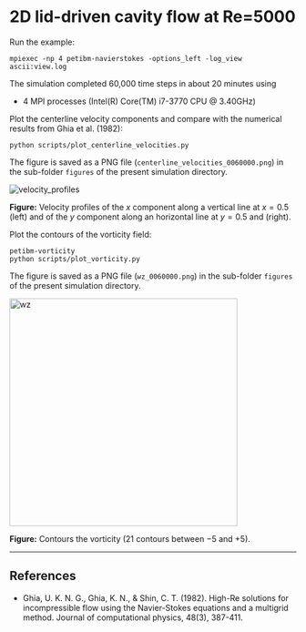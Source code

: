 # 2D lid-driven cavity flow at Re=5000

Run the example:

```shell
mpiexec -np 4 petibm-navierstokes -options_left -log_view ascii:view.log
```

The simulation completed 60,000 time steps in about 20 minutes using

* 4 MPI processes (Intel(R) Core(TM) i7-3770 CPU @ 3.40GHz)

Plot the centerline velocity components and compare with the numerical results from Ghia et al. (1982):

```shell
python scripts/plot_centerline_velocities.py
```

The figure is saved as a PNG file (`centerline_velocities_0060000.png`) in the sub-folder `figures` of the present simulation directory.

<img src="figures/centerline_velocities_0060000.png" alt="velocity_profiles" widht="400">

**Figure:** Velocity profiles of the $x$ component along a vertical line at $x=0.5$ (left) and of the $y$ component along an horizontal line at $y=0.5$ and (right).

Plot the contours of the vorticity field:

```shell
petibm-vorticity
python scripts/plot_vorticity.py
```

The figure is saved as a PNG file (`wz_0060000.png`) in the sub-folder `figures` of the present simulation directory.

<img src="figures/wz_0060000.png" alt="wz" width="400"/>

**Figure:** Contours the vorticity ($21$ contours between $-5$ and $+5$).

---

## References

* Ghia, U. K. N. G., Ghia, K. N., & Shin, C. T. (1982). High-Re solutions for incompressible flow using the Navier-Stokes equations and a multigrid method. Journal of computational physics, 48(3), 387-411.
